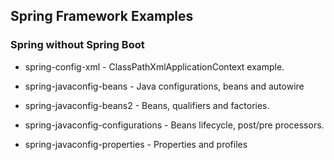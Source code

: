 ## Spring Framework Examples
### Spring without Spring Boot

- spring-config-xml - ClassPathXmlApplicationContext example.

- spring-javaconfig-beans -  Java configurations, beans and autowire

- spring-javaconfig-beans2 -  Beans, qualifiers and factories.

- spring-javaconfig-configurations -  Beans lifecycle, post/pre processors.

- spring-javaconfig-properties - Properties and profiles

<br/>
<br/>

